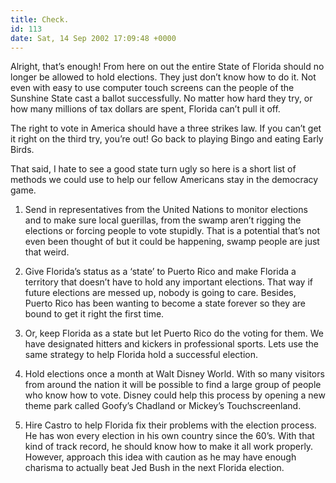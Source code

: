 ```yaml
---
title: Check.
id: 113
date: Sat, 14 Sep 2002 17:09:48 +0000
---
```


Alright, that’s enough! From here on out the entire State of Florida should no longer be allowed to hold elections. They just don’t know how to do it. Not even with easy to use computer touch screens can the people of the Sunshine State cast a ballot successfully. No matter how hard they try, or how many millions of tax dollars are spent, Florida can’t pull it off.  

The right to vote in America should have a three strikes law. If you can’t get it right on the third try, you’re out! Go back to playing Bingo and eating Early Birds.  

That said, I hate to see a good state turn ugly so here is a short list of methods we could use to help our fellow Americans stay in the democracy game.  

1. Send in representatives from the United Nations to monitor elections and to make sure local guerillas, from the swamp aren’t rigging the elections or forcing people to vote stupidly. That is a potential that’s not even been thought of but it could be happening, swamp people are just that weird.  

2. Give Florida’s status as a ‘state’ to Puerto Rico and make Florida a territory that doesn’t have to hold any important elections. That way if future elections are messed up, nobody is going to care. Besides, Puerto Rico has been wanting to become a state forever so they are bound to get it right the first time.  

3. Or, keep Florida as a state but let Puerto Rico do the voting for them. We have designated hitters and kickers in professional sports. Lets use the same strategy to help Florida hold a successful election.  

4. Hold elections once a month at Walt Disney World. With so many visitors from around the nation it will be possible to find a large group of people who know how to vote. Disney could help this process by opening a new theme park called Goofy’s Chadland or Mickey’s Touchscreenland.  

5. Hire Castro to help Florida fix their problems with the election process. He has won every election in his own country since the 60’s. With that kind of track record, he should know how to make it all work properly. However, approach this idea with caution as he may have enough charisma to actually beat Jed Bush in the next Florida election.





